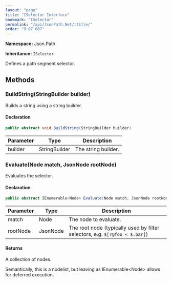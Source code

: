 ```yaml
---
layout: "page"
title: "ISelector Interface"
bookmark: "ISelector"
permalink: "/api/JsonPath.Net/:title/"
order: "9.07.007"
---
```

**Namespace:** Json.Path

**Inheritance:**
`ISelector`

Defines a path segment selector.

## Methods

### BuildString(StringBuilder builder)

Builds a string using a string builder.

#### Declaration

```c#
public abstract void BuildString(StringBuilder builder)
```

| Parameter | Type | Description |
|---|---|---|
| builder | StringBuilder | The string builder. |


### Evaluate(Node match, JsonNode rootNode)

Evaluates the selector.

#### Declaration

```c#
public abstract IEnumerable<Node> Evaluate(Node match, JsonNode rootNode)
```

| Parameter | Type | Description |
|---|---|---|
| match | Node | The node to evaluate. |
| rootNode | JsonNode | The root node (typically used by filter selectors, e.g. `$[?@foo < $.bar]`) |


#### Returns

A collection of nodes.
            
Semantically, this is a nodelist, but leaving as IEnumerable&lt;Node&gt; allows for deferred execution.

